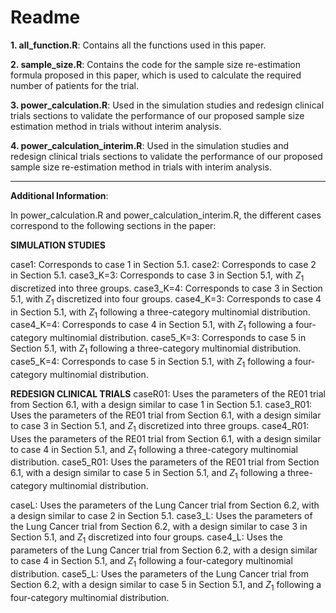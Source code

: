 # Readme #
**1. all_function.R**: Contains all the functions used in this paper.

**2. sample_size.R**: Contains the code for the sample size re-estimation formula proposed in this paper, which is used to calculate the required number of patients for the trial.

**3. power_calculation.R**: Used in the simulation studies and redesign clinical trials sections to validate the performance of our proposed sample size estimation method in trials without interim analysis.

**4. power_calculation_interim.R**: Used in the simulation studies and redesign clinical trials sections to validate the performance of our proposed sample size re-estimation method in trials with interim analysis.

---
**Additional Information**:

In power_calculation.R and power_calculation_interim.R, the different cases correspond to the following sections in the paper:

**SIMULATION STUDIES**

case1: Corresponds to case 1 in Section 5.1.
case2: Corresponds to case 2 in Section 5.1.
case3_K=3: Corresponds to case 3 in Section 5.1, with $Z_1$ discretized into three groups.
case3_K=4: Corresponds to case 3 in Section 5.1, with $Z_1$ discretized into four groups.
case4_K=3: Corresponds to case 4 in Section 5.1, with $Z_1$ following a three-category multinomial distribution.
case4_K=4: Corresponds to case 4 in Section 5.1, with $Z_1$ following a four-category multinomial distribution.
case5_K=3: Corresponds to case 5 in Section 5.1, with $Z_1$ following a three-category multinomial distribution.
case5_K=4: Corresponds to case 5 in Section 5.1, with $Z_1$ following a four-category multinomial distribution.

**REDESIGN CLINICAL TRIALS**
caseR01: Uses the parameters of the RE01 trial from Section 6.1, with a design similar to case 1 in Section 5.1.
case3_R01: Uses the parameters of the RE01 trial from Section 6.1, with a design similar to case 3 in Section 5.1, and $Z_1$ discretized into three groups.
case4_R01: Uses the parameters of the RE01 trial from Section 6.1, with a design similar to case 4 in Section 5.1, and $Z_1$ following a three-category multinomial distribution.
case5_R01: Uses the parameters of the RE01 trial from Section 6.1, with a design similar to case 5 in Section 5.1, and $Z_1$ following a three-category multinomial distribution.

caseL: Uses the parameters of the Lung Cancer trial from Section 6.2, with a design similar to case 2 in Section 5.1.
case3_L: Uses the parameters of the Lung Cancer trial from Section 6.2, with a design similar to case 3 in Section 5.1, and $Z_1$ discretized into four groups.
case4_L: Uses the parameters of the Lung Cancer trial from Section 6.2, with a design similar to case 4 in Section 5.1, and $Z_1$ following a four-category multinomial distribution.
case5_L: Uses the parameters of the Lung Cancer trial from Section 6.2, with a design similar to case 5 in Section 5.1, and $Z_1$ following a four-category multinomial distribution.
